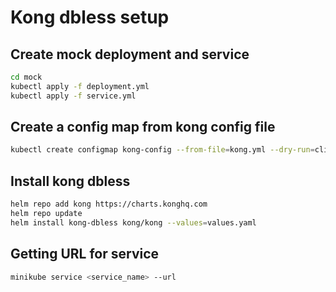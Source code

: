 # Kong dbless setup

## Create mock deployment and service

```bash
cd mock
kubectl apply -f deployment.yml
kubectl apply -f service.yml
```

## Create a config map from kong config file

```bash
kubectl create configmap kong-config --from-file=kong.yml --dry-run=client -o yaml | kubectl apply -f -
```

## Install kong dbless

```bash
helm repo add kong https://charts.konghq.com
helm repo update
helm install kong-dbless kong/kong --values=values.yaml
```

## Getting URL for service

```bash
minikube service <service_name> --url
```
